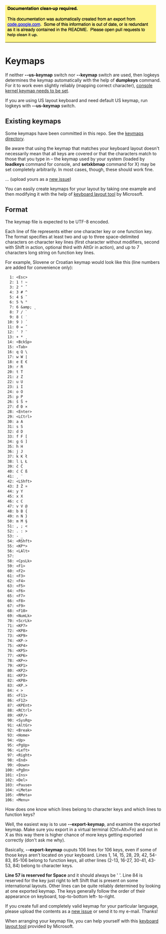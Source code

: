 ![warning](./docs_warning.png)

# Keymaps

If neither **--us-keymap** switch nor **--keymap** switch are used, then logkeys determines the keymap automatically with the help of **dumpkeys** command. For it to work even slightly reliably (mapping correct character), [console kernel keymap needs to be set](Documentation#Installation.md).

If you are using US layout keyboard and need default US keymap, run logkeys with **--us-keymap** switch.

## Existing keymaps

Some keymaps have been committed in this repo.  See the [keymaps directory](../keymaps).

Be aware that using the keymap that matches your keyboard layout doesn't necessarily mean that all keys are covered or that the characters match to those that you type in – the keymap used by your system (loaded by **loadkeys** command for console, and **setxkbmap** command for X) may be set completely arbitrarily. In most cases, though, these should work fine.

... (upload yours as a [new issue](http://code.google.com/p/logkeys/issues/))

You can easily create keymaps for your layout by taking one example and then modifying it with the help of [keyboard layout tool](http://msdn.microsoft.com/en-us/goglobal/bb964651.aspx) by Microsoft.

## Format

The keymap file is expected to be UTF-8 encoded.

Each line of file represents either one character key or one function
key.  The format specifies at least two and up to three
space-delimited characters on character key lines (first character
without modifiers, second with Shift in action, optional third with
AltGr in action), and up to 7 characters long string on function key
lines.

For example, Slovene or Croatian keymap would look like this (line
numbers are added for convenience only):

```
  1: <Esc>
  2: 1 ! ~
  3: 2 " ˇ
  4: 3 # ^
  5: 4 $ ˘
  6: 5 % °
  7: 6 &amp; ˛
  8: 7 / `
  9: 8 ( ˙
 10: 9 ) ´
 11: 0 = ˝
 12: ' ? ¨
 13: + * ¸
 14: <BckSp>
 15: <Tab>
 16: q Q \
 17: w W |
 18: e E €
 19: r R
 20: t T
 21: z Z
 22: u U
 23: i I
 24: o O
 25: p P
 26: š Š ÷
 27: đ Đ ×
 28: <Enter>
 29: <LCtrl>
 30: a A
 31: s S
 32: d D
 33: f F [
 34: g G ]
 35: h H
 36: j J
 37: k K ł
 38: l L Ł
 39: č Č
 40: ć Ć ß
 41: ¸ ¨
 42: <LShft>
 43: ž Ž ¤
 44: y Y
 45: x X
 46: c C
 47: v V @
 48: b B {
 49: n N }
 50: m M §
 51: , ; <
 52: . : >
 53: - _
 54: <RShft>
 55: <KP*>
 56: <LAlt>
 57:
 58: <CpsLk>
 59: <F1>
 60: <F2>
 61: <F3>
 62: <F4>
 63: <F5>
 64: <F6>
 65: <F7>
 66: <F8>
 67: <F9>
 68: <F10>
 69: <NumLk>
 70: <ScrLk>
 71: <KP7>
 72: <KP8>
 73: <KP9>
 74: <KP->
 75: <KP4>
 76: <KP5>
 77: <KP6>
 78: <KP+>
 79: <KP1>
 80: <KP2>
 81: <KP3>
 82: <KP0>
 83: <KP.>
 84: < >
 85: <F11>
 86: <F12>
 87: <KPEnt>
 88: <RCtrl>
 89: <KP/>
 90: <SysRq>
 91: <AltGr>
 92: <Break>
 93: <Home>
 94: <Up>
 95: <PgUp>
 96: <Left>
 97: <Right>
 98: <End>
 99: <Down>
100: <PgDn>
101: <Ins>
102: <Del>
103: <Pause>
104: <LMeta>
105: <RMeta>
106: <Menu>
```

How does one know which lines belong to character keys and which lines to function keys?

Well, the easiest way is to use **--export-keymap**, and examine the exported keymap.
Make sure you export in a virtual terminal (Ctrl+Alt+Fn) and not in X as this way there is higher chance of more keys getting exported correctly (don't ask me why).

Basically, **--export-keymap** ouputs 106 lines for 106 keys, even if some of those keys
aren't located on your keyboard. Lines 1, 14, 15, 28, 29, 42, 54-83,  85-106  belong
to  function keys, all other lines (2-13, 16-27, 30-41, 43-53, 84) belong to character keys.

**Line 57 is reserved for Space** and it should always be ' '. Line 84 is reserved for
the  key  just  right  to  left Shift that is present on some international layouts.
Other lines can be quite reliably determined by looking at one exported keymap.  The
keys generally follow the order of their appearance on keyboard, top-to-bottom left-
to-right.

If you create full and completely valid keymap for your particular language, please
upload the contents as a [new issue](http://code.google.com/p/logkeys/issues/) or send it to my e-mail. Thanks!

When arranging your keymap file, you can help yourself with this [keyboard layout tool](http://msdn.microsoft.com/en-us/goglobal/bb964651.aspx) provided by Microsoft.
